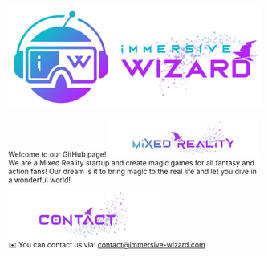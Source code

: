 # ![Immersive Wizard Solutions](/logo.png)

Welcome to our GitHub page!
<img src="/mixed.png" width="300" title="Contact"> <br>
We are a Mixed Reality startup and create magic games for all fantasy and action fans!
Our dream is it to bring magic to the real life and let you dive in a wonderful world!


<img src="/contact.png" width="300" title="Contact"> <br>
✉️ You can contact us via: contact@immersive-wizard.com
